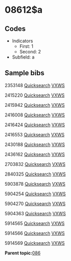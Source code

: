 # 08612$a

## Codes

-   Indicators
    -   First: 1
    -   Second: 2
-   Subfield: a

## Sample bibs

2353148 [Quicksearch](https://search.library.yale.edu/catalog/2353148) [VXWS](http://prodorbis.library.yale.edu:7014/vxws/GetHoldingsService?bibId=2353148)

2415220 [Quicksearch](https://search.library.yale.edu/catalog/2415220) [VXWS](http://prodorbis.library.yale.edu:7014/vxws/GetHoldingsService?bibId=2415220)

2415942 [Quicksearch](https://search.library.yale.edu/catalog/2415942) [VXWS](http://prodorbis.library.yale.edu:7014/vxws/GetHoldingsService?bibId=2415942)

2416008 [Quicksearch](https://search.library.yale.edu/catalog/2416008) [VXWS](http://prodorbis.library.yale.edu:7014/vxws/GetHoldingsService?bibId=2416008)

2416424 [Quicksearch](https://search.library.yale.edu/catalog/2416424) [VXWS](http://prodorbis.library.yale.edu:7014/vxws/GetHoldingsService?bibId=2416424)

2416553 [Quicksearch](https://search.library.yale.edu/catalog/2416553) [VXWS](http://prodorbis.library.yale.edu:7014/vxws/GetHoldingsService?bibId=2416553)

2430188 [Quicksearch](https://search.library.yale.edu/catalog/2430188) [VXWS](http://prodorbis.library.yale.edu:7014/vxws/GetHoldingsService?bibId=2430188)

2436162 [Quicksearch](https://search.library.yale.edu/catalog/2436162) [VXWS](http://prodorbis.library.yale.edu:7014/vxws/GetHoldingsService?bibId=2436162)

2703832 [Quicksearch](https://search.library.yale.edu/catalog/2703832) [VXWS](http://prodorbis.library.yale.edu:7014/vxws/GetHoldingsService?bibId=2703832)

2840325 [Quicksearch](https://search.library.yale.edu/catalog/2840325) [VXWS](http://prodorbis.library.yale.edu:7014/vxws/GetHoldingsService?bibId=2840325)

5903878 [Quicksearch](https://search.library.yale.edu/catalog/5903878) [VXWS](http://prodorbis.library.yale.edu:7014/vxws/GetHoldingsService?bibId=5903878)

5904254 [Quicksearch](https://search.library.yale.edu/catalog/5904254) [VXWS](http://prodorbis.library.yale.edu:7014/vxws/GetHoldingsService?bibId=5904254)

5904270 [Quicksearch](https://search.library.yale.edu/catalog/5904270) [VXWS](http://prodorbis.library.yale.edu:7014/vxws/GetHoldingsService?bibId=5904270)

5904363 [Quicksearch](https://search.library.yale.edu/catalog/5904363) [VXWS](http://prodorbis.library.yale.edu:7014/vxws/GetHoldingsService?bibId=5904363)

5914565 [Quicksearch](https://search.library.yale.edu/catalog/5914565) [VXWS](http://prodorbis.library.yale.edu:7014/vxws/GetHoldingsService?bibId=5914565)

5914566 [Quicksearch](https://search.library.yale.edu/catalog/5914566) [VXWS](http://prodorbis.library.yale.edu:7014/vxws/GetHoldingsService?bibId=5914566)

5914569 [Quicksearch](https://search.library.yale.edu/catalog/5914569) [VXWS](http://prodorbis.library.yale.edu:7014/vxws/GetHoldingsService?bibId=5914569)

**Parent topic:**[086](../../tags/086/086.md)

